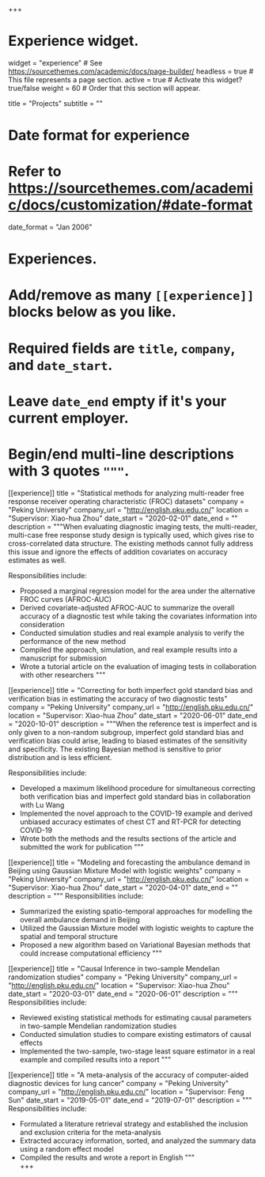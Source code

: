 +++
# Experience widget.
widget = "experience"  # See https://sourcethemes.com/academic/docs/page-builder/
headless = true  # This file represents a page section.
active = true  # Activate this widget? true/false
weight = 60  # Order that this section will appear.

title = "Projects"
subtitle = ""

# Date format for experience
#   Refer to https://sourcethemes.com/academic/docs/customization/#date-format
date_format = "Jan 2006"

# Experiences.
#   Add/remove as many `[[experience]]` blocks below as you like.
#   Required fields are `title`, `company`, and `date_start`.
#   Leave `date_end` empty if it's your current employer.
#   Begin/end multi-line descriptions with 3 quotes `"""`.

[[experience]]
  title = "Statistical methods for analyzing multi-reader free response receiver operating characteristic (FROC) datasets"
  company = "Peking University"
  company_url = "http://english.pku.edu.cn/"
  location = "Supervisor: Xiao-hua Zhou"
  date_start = "2020-02-01"
  date_end = ""
  description = """When evaluating diagnostic imaging tests, the multi-reader, multi-case free response study design is typically used, which gives rise to cross-correlated data structure. The existing methods cannot fully address this issue and ignore the effects of addition covariates on accuracy estimates as well.
  
  Responsibilities include:
  
  * Proposed a marginal regression model for the area under the alternative FROC curves (AFROC-AUC)
  * Derived covariate-adjusted AFROC-AUC to summarize the overall accuracy of a diagnostic test while taking the covariates information into consideration
  * Conducted simulation studies and real example analysis to verify the performance of the new method
  * Compiled the approach, simulation, and real example results into a manuscript for submission
  * Wrote a tutorial article on the evaluation of imaging tests in collaboration with other researchers
  """

[[experience]]
  title = "Correcting for both imperfect gold standard bias and verification bias in estimating the accuracy of two diagnostic tests"
  company = "Peking University"
  company_url = "http://english.pku.edu.cn/"
  location = "Supervisor: Xiao-hua Zhou"
  date_start = "2020-06-01"
  date_end = "2020-10-01"
  description = """When the reference test is imperfect and is only given to a non-random subgroup, imperfect gold standard bias and verification bias could arise, leading to biased estimates of the sensitivity and specificity. The existing Bayesian method is sensitive to prior distribution and is less efficient.
  
  Responsibilities include:
  
  * Developed a maximum likelihood procedure for simultaneous correcting both verification bias and imperfect gold standard bias in collaboration with Lu Wang
  * Implemented the novel approach to the COVID-19 example and derived unbiased accuracy estimates of chest CT and RT-PCR for detecting COVID-19
  * Wrote both the methods and the results sections of the article and submitted the work for publication
  """

[[experience]]
  title = "Modeling and forecasting the ambulance demand in Beijing using Gaussian Mixture Model with logistic weights"
  company = "Peking University"
  company_url = "http://english.pku.edu.cn/"
  location = "Supervisor: Xiao-hua Zhou"
  date_start = "2020-04-01"
  date_end = ""
  description = """
  Responsibilities include:
  
  * Summarized the existing spatio-temporal approaches for modelling the overall ambulance demand in Beijing
  * Utilized the Gaussian Mixture model with logistic weights to capture the spatial and temporal structure
  * Proposed a new algorithm based on Variational Bayesian methods that could increase computational efficiency
  """
  
[[experience]]
  title = "Causal Inference in two-sample Mendelian randomization studies"
  company = "Peking University"
  company_url = "http://english.pku.edu.cn/"
  location = "Supervisor: Xiao-hua Zhou"
  date_start = "2020-03-01"
  date_end = "2020-06-01"
  description = """
  Responsibilities include:
  
  * Reviewed existing statistical methods for estimating causal parameters in two-sample Mendelian randomization studies
  * Conducted simulation studies to compare existing estimators of causal effects
  * Implemented the two-sample, two-stage least square estimator in a real example and compiled results into a report
  """  
  
  [[experience]]
  title = "A meta-analysis of the accuracy of computer-aided diagnostic devices for lung cancer"
  company = "Peking University"
  company_url = "http://english.pku.edu.cn/"
  location = "Supervisor: Feng Sun"
  date_start = "2019-05-01"
  date_end = "2019-07-01"
  description = """
  Responsibilities include:
  
  * Formulated a literature retrieval strategy and established the inclusion and exclusion criteria for the meta-analysis
  * Extracted accuracy information, sorted, and analyzed the summary data using a random effect model
  * Compiled the results and wrote a report in English
  """  
+++
